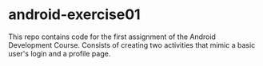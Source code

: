 # android-exercise01
This repo contains code for the first assignment of the Android Development Course. Consists of creating two activities that mimic a basic user's login and a profile page.
